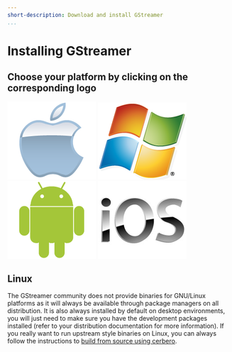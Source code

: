 ```yaml
---
short-description: Download and install GStreamer
...
```


#  Installing GStreamer

## Choose your platform by clicking on the corresponding logo

[![](attachments/mac.png)](installing-on-mac-osx.md)
[![](attachments/windows.png)](installing-on-windows.md)
[![](attachments/android.png)](installing-for-android-development.md)
[![](attachments/ios.jpeg)](installing-for-ios-development.md)

## Linux

The GStreamer community does not provide binaries for GNU/Linux
platforms as it will always be available through package managers on
all distribution. It is also always installed by default on desktop
environments, you will just need to make sure you have the development
packages installed (refer to your distribution documentation for more
information). If you really want to run upstream style binaries on
Linux, you can always follow the instructions to [build from source
using cerbero](building-from-source-using-cerbero.md).
